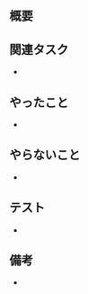 ## 概要
<!-- PRの背景・目的・概要 -->


## 関連タスク
<!-- 関連するIssueやチケットのリンクを貼る。Issueの場合は、「#<IssueNumber>」でリンクできる -->
-

## やったこと
<!-- このPRで何をしたのか？ -->
-

## やらないこと
<!-- このPRでやらないことは何か？ -->
-

## テスト
<!-- テスト方法や結果 -->
-

## 備考
<!-- レビュワーへの伝達事項や残しておきたい情報 -->
-
